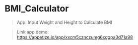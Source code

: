 # BMI_Calculator

> App: Input Weight and Height to Calculate BMI 

> Link app demo: https://appetize.io/app/xxcm5cznczumg6xgqpa3d71a98
